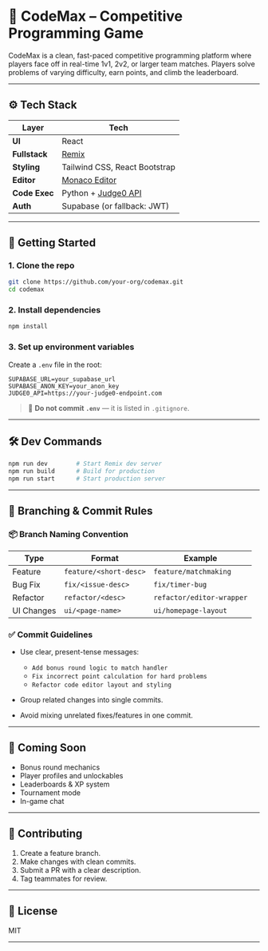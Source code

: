 # 🧠 CodeMax – Competitive Programming Game

CodeMax is a clean, fast-paced competitive programming platform where players face off in real-time 1v1, 2v2, or larger team matches. Players solve problems of varying difficulty, earn points, and climb the leaderboard.

---

## ⚙️ Tech Stack

| Layer         | Tech                                                        |
| ------------- | ----------------------------------------------------------- |
| **UI**        | React                                                       |
| **Fullstack** | [Remix](https://remix.run/)                                 |
| **Styling**   | Tailwind CSS, React Bootstrap                               |
| **Editor**    | [Monaco Editor](https://microsoft.github.io/monaco-editor/) |
| **Code Exec** | Python + [Judge0 API](https://judge0.com/)                  |
| **Auth**      | Supabase (or fallback: JWT)                                 |

---

## 🚀 Getting Started

### 1. Clone the repo

```bash
git clone https://github.com/your-org/codemax.git
cd codemax
```

### 2. Install dependencies

```bash
npm install
```

### 3. Set up environment variables

Create a `.env` file in the root:

```env
SUPABASE_URL=your_supabase_url
SUPABASE_ANON_KEY=your_anon_key
JUDGE0_API=https://your-judge0-endpoint.com
```

> 🔐 **Do not commit `.env`** — it is listed in `.gitignore`.

---

## 🛠 Dev Commands

```bash
npm run dev        # Start Remix dev server
npm run build      # Build for production
npm run start      # Start production server
```

---

## 🌳 Branching & Commit Rules

### 📦 Branch Naming Convention

| Type        | Format                  | Example                   |
|-------------|-------------------------|---------------------------|
| Feature     | `feature/<short-desc>`  | `feature/matchmaking`     |
| Bug Fix     | `fix/<issue-desc>`      | `fix/timer-bug`           |
| Refactor    | `refactor/<desc>`       | `refactor/editor-wrapper` |
| UI Changes  | `ui/<page-name>`        | `ui/homepage-layout`      |

### ✅ Commit Guidelines

- Use clear, present-tense messages:
  - `Add bonus round logic to match handler`
  - `Fix incorrect point calculation for hard problems`
  - `Refactor code editor layout and styling`

- Group related changes into single commits.
- Avoid mixing unrelated fixes/features in one commit.

---

## 📌 Coming Soon

- Bonus round mechanics
- Player profiles and unlockables
- Leaderboards & XP system
- Tournament mode
- In-game chat

---

## 🤝 Contributing

1. Create a feature branch.
2. Make changes with clean commits.
3. Submit a PR with a clear description.
4. Tag teammates for review.

---

## 📄 License
MIT

---
